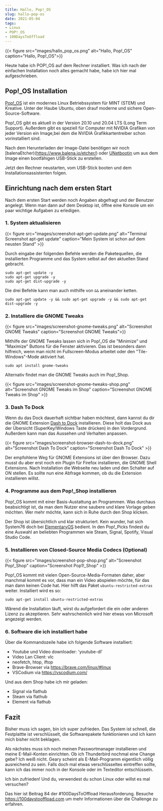 ```yaml
---
title: Hallo, Pop!_OS
slug: hallo-pop-os
date: 2021-05-04
tags:
- Linux
- POP!_OS
- 100DaysToOffload
---
```


{{< figure src="images/hallo_pop_os.png" alt="Hallo, Pop!_OS" caption="Hallo, Pop!_OS">}}

Heute habe ich POP!\_OS auf dem Rechner installiert. Was ich nach der einfachen Installation noch alles gemacht habe, habe ich hier mal aufgeschrieben.

## Pop!_OS Installation

[Pop!_OS](https://pop.system76.com/) ist ein modernes Linux Betriebssystem für MINT (STEM) und Kreative. Unter der Haube Ubuntu, oben drauf moderne und sichere Open-Source-Software.

Pop!_OS gibt es aktuell in der Version 20.10 und 20.04 LTS (Long Term Support). Außerdem gibt es speziell für Computer mit NVIDIA Grafiken von jeder Version ein Image,bei dem die NVIDIA Grafikkartentreiber schon vorinstalliert sind.

Nach dem Herunterladen der Image-Datei benötigen wir noch [balenaEtcher)(https://www.balena.io/etcher/) oder [UNetbootin](https://unetbootin.github.io/) um aus dem Image einen bootfähigen USB-Stick zu erstellen.

Jetzt den Rechner neustarten, vom USB-Stick booten und dem Installationsassistenten folgen.

## Einrichtung nach dem ersten Start

Nach dem ersten Start werden noch Angaben abgefragt und der Benutzer angelegt. Wenn man dann auf dem Desktop ist, öffne eine Konsole um ein paar wichtige Aufgaben zu erledigen.

### 1. System aktualisieren

{{< figure src="images/screenshot-apt-get-update.png" alt="Terminal Screenshot  apt-get update" caption="Mein System ist schon auf dem neusten Stand" >}}

Durch eingabe der folgenden Befehle werden die Paketequellen, die installierten Programme und das System selbst auf den aktuellen Stand gebracht.

    sudo apt-get update -y 
    sudo apt-get upgrade -y 
    sudo apt-get dist-upgrade -y

Die drei Befehle kann man auch mithilfe von `&&` aneinander ketten.

    sudo apt-get update -y && sudo apt-get upgrade -y && sudo apt-get dist-upgrade -y

### 2. Installiere die GNOME Tweaks

{{< figure src="images/screenshot-gnome-tweaks.png" alt="Screenshot GNOME Tweaks" caption="Screenshot GNOME Tweaks">}}

Mithilfe der GNOME Tweaks lassen sich in Pop!\_OS die "Minimize" und "Maximize" Buttons für die Fenster aktivieren. Das ist besonders dann hilfreich, wenn man nicht im Fullscreen-Modus arbeitet oder den "Tile-Windows"-Mode aktiviert hat.

    sudo apt install gnome-tweaks

Alternativ findet man die GNOME Tweaks auch im Pop!\_Shop.

{{< figure src="images/screenshot-gnome-tweaks-shop.png" alt="Screenshot GNOME Tweaks im Shop" caption="Screenshot GNOME Tweaks im Shop" >}}

### 3. Dash To Dock

Wenn du das Dock dauerhaft sichtbar haben möchtest, dann kannst du dir die GNOME Extension [Dash to Dock](https://extensions.gnome.org/extension/307/dash-to-dock/) installieren. Diese holt das Dock aus der Übersicht (SuperKey/Windows Taste drücken) in den Vordergrund. Außerdem kann man das Aussehen und Verhalten anpassen.

{{< figure src="images/screenshot-browser-dash-to-dock.png" alt="Screenshot Dash To Dock" caption="Screenshot Dash To Dock" >}}

Der empfohlene Weg für GNOME Extensions ist über den Browser. Dazu musst du aber erst noch ein Plugin für Firefox installieren, die GNOME Shell Extensions. Nach Installation die Webseite neu laden und den Schalter auf ON stellen. Es sollte nun eine Abfrage kommen, ob du die Extension installieren willst.

### 4. Programme aus dem Pop!\_Shop installieren

Pop!\_OS kommt mit einer Basis-Austattung an Programmen. Was durchaus beabsichtigt ist, da man dem Nutzer eine saubere und klare Vorlage geben möchten. Wer mehr möchte, kann sich in Ruhe durch den Shop klicken.

Der Shop ist übersichtlich und klar strukturiert. Kein wunder, hat sich System76 doch bei [ElementaryOS](https://elementary.io/de/) bedient. In den Pop!\_Picks findest du eine Auswahl an beliebten Programmen wie Steam, Signal, Spotify, Visual Studio Code.

### 5. Installieren von Closed-Source Media Codecs (Optional)

{{< figure src="images/screenshot-pop-shop.png" alt="Screenshot Pop!_Shop" caption="Screenshot Pop1!_Shop" >}}

Pop!\_OS kommt mit vielen Open-Source-Media-Formaten daher, aber manchmal kommt es vor, dass man ein Video abspielen möchte, für das man dann keinen Code hat. Hier hilft das Paket `ubuntu-restricted-extras` weiter. Installiert wird es so:

    sudo apt-get install ubuntu-restricted-extras

Wärend die Installation läuft, wirst du aufgefordert die ein oder anderen Lizenz zu akzeptieren. Sehr wahrscheinlich wird hier etwas von Microsoft angezeigt werden.

### 6. Software die ich installiert habe

Über die Kommandozeile habe ich folgende Software installiert:

- Youtube und Video downloader: 'youtube-dl'
- Video Lan Client: vlc
- neofetch, htop, iftop
- Brave-Browser via https://brave.com/linux/#linux
- VSCodium via https://vscodium.com/ 

Und aus dem Shop habe ich mir geladen:

- Signal via flathub
- Steam via flathub
- Element via flathub

## Fazit

Bisher muss ich sagen, bin ich super zufrieden. Das System ist schnell, die Festplattte ist verschlüsselt, die Softwarepakete funktionieren und ich kann mich bisher nicht beklagen.

Als nächstes muss ich noch meinen Passwortmanager installieren und meine E-Mail-Konten einrichten. Ob ich Thunderbird nochmal eine Change gebe? Ich weiß nicht. Geary scheint als E-Mail-Programm eigentlich völlig ausreichend zu sein. Falls doch mal etwas verschlüsseltes eintreffen sollte, kann ich das immer noch in der Konsole oder im Texteditor entschlüsseln.

Ich bin zufrieden! Und du, verwendest du schon Linux oder willst es mal versuchen?

<!--more-->

Das hier ist Beitrag 84 der #100DaysToOffload Herausforderung. Besuche https://100daystooffload.com um mehr Informationen über die Challenge zu erfahren.

